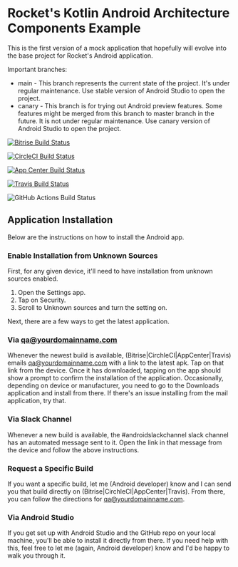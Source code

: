# Rocket's Kotlin Android Architecture Components Example

This is the first version of a mock application that hopefully will evolve into the base project for Rocket's Android application.

Important branches:
- main - This branch represents the current state of the project. It's under regular maintenance. Use stable version of Android Studio to open the project.
- canary - This branch is for trying out Android preview features. Some features might be merged from this branch to master branch in the future. It is not under regular maintenance. Use canary version of Android Studio to open the project.

[![Bitrise Build Status](https://app.bitrise.io/app/edf2965e90d6ca81/status.svg?token=M9TjJbSh1cmaUfFqzBkEUg&branch=master)](https://app.bitrise.io/app/edf2965e90d6ca81)

[![CircleCI Build Status](https://circleci.com/gh/rocketinsights/android-base.svg?style=svg&circle-token=bd395430a4c3e2741c39f8b305be451bf1655e15)](https://circleci.com/gh/rocketinsights/android-base)

[![App Center Build Status](https://build.appcenter.ms/v0.1/apps/72d0a1ef-6191-4f2e-b136-35f445fa383f/branches/master/badge)](https://appcenter.ms/orgs/Rocket-Insights/apps/Base-Android-App/build)

[![Travis Build Status](https://travis-ci.com/rocketinsights/android-base.svg?token=HUkRE8RunPYqyTqAocsA&branch=master)](https://travis-ci.com/rocketinsights/android-base)

![GitHub Actions Build Status](https://github.com/rocketinsights/android-base/actions/workflows/pull_request.yml/badge.svg)

## Application Installation
Below are the instructions on how to install the Android app.

### Enable Installation from Unknown Sources
First, for any given device, it'll need to have installation from unknown sources enabled.

1. Open the Settings app.
2. Tap on Security.
3. Scroll to Unknown sources and turn the setting on.

Next, there are a few ways to get the latest application.

### Via qa@yourdomainname.com
Whenever the newest build is available, (Bitrise|CirchleCI|AppCenter|Travis) emails qa@yourdomainname.com with a link to the latest apk. Tap on that link from the device. Once it has downloaded, tapping on the app should show a prompt to confirm the installation of the application. Occasionally, depending on device or manufacturer, you need to go to the Downloads application and install from there. If there's an issue installing from the mail application, try that.

### Via Slack Channel
Whenever a new build is available, the ﻿#androidslackchannel﻿ slack channel has an automated message sent to it. Open the link in that message from the device and follow the above instructions.

### Request a Specific Build
If you want a specific build, let me (Android developer) know and I can send you that build directly on (Bitrise|CirchleCI|AppCenter|Travis). From there, you can follow the directions for qa@yourdomainname.com.

### Via Android Studio
If you get set up with Android Studio﻿ and the GitHub repo﻿ on your local machine, you'll be able to install it directly from there. If you need help with this, feel free to let me (again, Android developer) know and I'd be happy to walk you through it.
